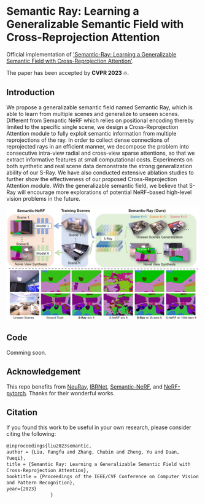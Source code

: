 # Semantic Ray: Learning a Generalizable Semantic Field with Cross-Reprojection Attention

Official implementation of ['Semantic-Ray: Learning a Generalizable Semantic Field with Cross-Reprojection Attention'](https://liuff19.github.io/S-Ray/).

The paper has been accepted by **CVPR 2023** 🔥.

## Introduction
We propose a generalizable semantic field named Semantic Ray, which is able to learn from multiple scenes and generalize to unseen scenes. Different from Semantic NeRF which relies on positional encoding thereby limited to the specific single scene, we design a Cross-Reprojection Attention module to fully exploit semantic information from multiple reprojections of the ray. In order to collect dense connections of reprojected rays in an efficient manner, we decompose the problem into consecutive intra-view radial and cross-view sparse attentions, so that we extract informative features at small computational costs. Experiments on both synthetic and real scene data demonstrate the strong generalization ability of our S-Ray. We have also conducted extensive ablation studies to further show the effectiveness of our proposed Cross-Reprojection Attention module. With the generalizable semantic field, we believe that S-Ray will encourage more explorations of potential NeRF-based high-level vision problems in the future.

<div align="center">
  <img src="imgs/teaser.png"/>
</div>

## Code
Comming soon.

## Acknowledgement
This repo benefits from [NeuRay](https://github.com/liuyuan-pal/NeuRay), [IBRNet](https://github.com/googleinterns/IBRNet), [Semantic-NeRF](https://github.com/Harry-Zhi/semantic_nerf), and [NeRF-pytorch](https://github.com/yenchenlin/nerf-pytorch). Thanks for their wonderful works.

## Citation
If you found this work to be useful in your own research, please consider citing the following:
```
@inproceedings{liu2023semantic,
author = {Liu, Fangfu and Zhang, Chubin and Zheng, Yu and Duan, Yueqi},
title = {Semantic Ray: Learning a Generalizable Semantic Field with Cross-Reprojection Attention},
booktitle = {Proceedings of the IEEE/CVF Conference on Computer Vision and Pattern Recognition},
year={2023}
                }
```